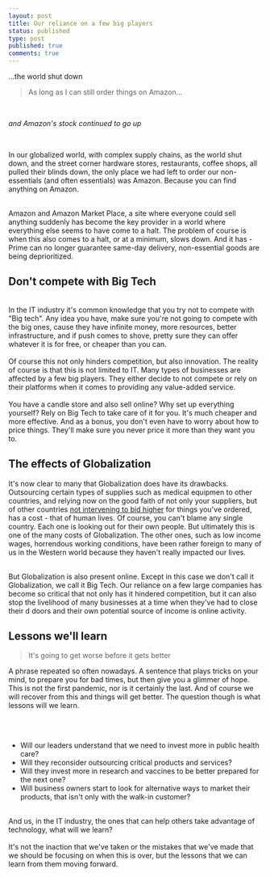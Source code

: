 ```yaml
---
layout: post
title: Our reliance on a few big players
status: published
type: post
published: true
comments: true   
---
```



...the world shut down


> As long as I can still order things on Amazon...

<br/>

*and Amazon's stock continued to go up*

<br/>



In our globalized world, with complex supply chains, as the world shut down, and the street corner hardware stores, restaurants, coffee shops, all pulled
their blinds down, the only place we had left to order our non-essentials (and often essentials) was Amazon. Because you can find anything on Amazon. 

<br/>
Amazon and Amazon Market Place, a site where everyone could sell anything suddenly has become the key provider in a world
where everything else seems to have come to a halt. The problem of course is when this also comes to a halt, or at a minimum, slows down. And it has - 
Prime can no longer guarantee same-day delivery, non-essential goods are being deprioritized. 

## Don't compete with Big Tech

<br/>
In the IT industry it's common knowledge that you try not to compete with "Big tech". Any idea you have, make
sure you're not going to compete with the big ones, cause they have infinite money, more resources, better infrastructure, 
and if push comes to shove, pretty sure they can offer whatever it is for free, or cheaper than you can. 



<br/>
<br/>
Of course this not only hinders competition, but also innovation. The reality of course is that this is not limited to IT. Many types of businesses are affected by a few big players. They either decide to not compete
or rely on their platforms when it comes to providing any value-added service. 

<br/>
<br/>
You have a candle store and also sell online? Why set up everything yourself? Rely on
Big Tech to take care of it for you. It's much cheaper and more effective. And as a bonus, you don't even have to worry about how to price things. They'll make sure you
never price it more than they want you to. 

## The effects of Globalization

It's now clear to many that Globalization does have its drawbacks. Outsourcing certain types of supplies such as medical equipmen to
other countries, and relying now on the good faith of not only your suppliers, but of other countries [not intervening to bid higher](https://www.theguardian.com/world/2020/apr/03/mask-wars-coronavirus-outbidding-demand) for things you've ordered, has a cost - that of human lives. 
Of course, you can't blame any single country. Each one is looking out for their own people. But ultimately this is one of the many costs of Globalization. The other ones, such 
as low income wages, horrendous working conditions, have been rather foreign to many of us in the Western world because they haven't really impacted our lives. 

<br/>
But Globalization is also present online. Except in this case we don't call it Globalization, we call it Big Tech. Our reliance on a few large companies has become
so critical that not only has it hindered competition, but it can also stop the livelihood of many businesses at a time when they've had to close their d
doors and their own potential source of income is online activity. 

## Lessons we'll learn


> It's going to get worse before it gets better


A phrase repeated so often nowadays. A sentence that plays tricks on your mind, to prepare you for bad times, but then give you a glimmer of hope. This is not the first pandemic, nor is it certainly the last. And of course we will recover from this and things will get better. The question though
is what lessons will we learn. 

<br/>
<br/>

* Will our leaders understand that we need to invest more in public health care?
* Will they reconsider outsourcing critical products and services? 
* Will they invest more in research and vaccines to be better prepared for the next one?
* Will business owners start to look for alternative ways to market their products, that isn't only with the walk-in customer?

<br/>
And us, in the IT industry, the ones that can help others take advantage of technology, what will we learn?

<br/>
<br/>
It's not the inaction that we've taken or the mistakes that we've made that we should be focusing on when this is over, but the lessons that we can
learn from them moving forward. 